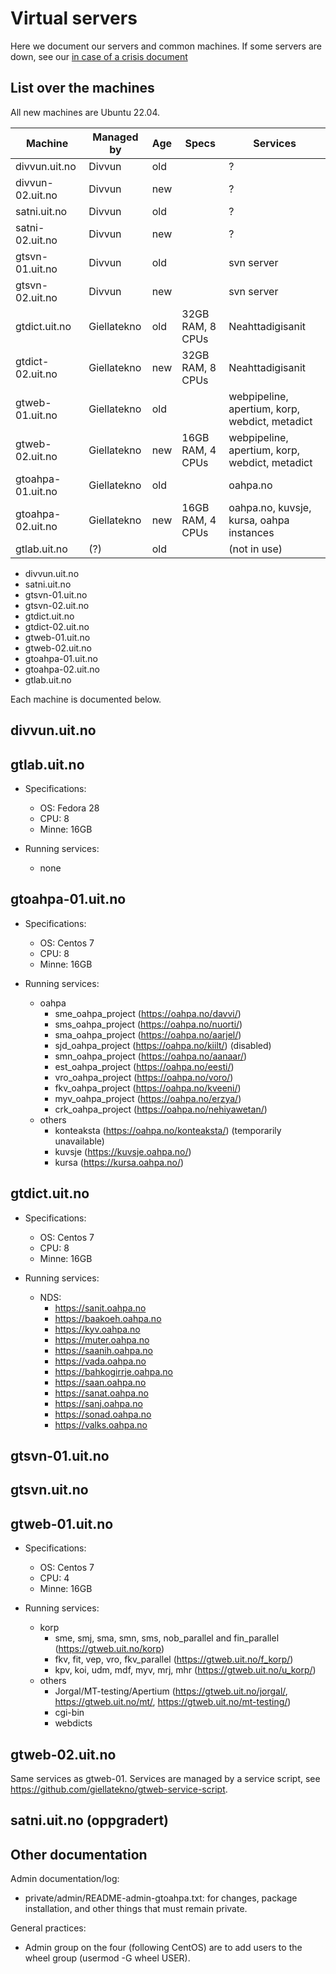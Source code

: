# Virtual servers

Here we document our servers and common machines. If some servers are down, see our [in case of a crisis document](DontPanic.html)

## List over the machines

All new machines are Ubuntu 22.04.

Machine | Managed by | Age | Specs | Services
---|---|---|---|---
divvun.uit.no     | Divvun      | old | | ?
divvun-02.uit.no  | Divvun      | new | | ?
satni.uit.no      | Divvun      | old | | ?
satni-02.uit.no   | Divvun      | new | | ?
gtsvn-01.uit.no   | Divvun      | old | | svn server
gtsvn-02.uit.no   | Divvun      | new | | svn server
gtdict.uit.no     | Giellatekno | old | 32GB RAM, 8 CPUs | Neahttadigisanit
gtdict-02.uit.no  | Giellatekno | new | 32GB RAM, 8 CPUs | Neahttadigisanit
gtweb-01.uit.no   | Giellatekno | old | | webpipeline, apertium, korp, webdict, metadict
gtweb-02.uit.no   | Giellatekno | new | 16GB RAM, 4 CPUs | webpipeline, apertium, korp, webdict, metadict
gtoahpa-01.uit.no | Giellatekno | old | | oahpa.no
gtoahpa-02.uit.no | Giellatekno | new | 16GB RAM, 4 CPUs | oahpa.no, kuvsje, kursa, oahpa instances
gtlab.uit.no      | (?)         | old | | (not in use)

- divvun.uit.no
- satni.uit.no
- gtsvn-01.uit.no
- gtsvn-02.uit.no
- gtdict.uit.no
- gtdict-02.uit.no
- gtweb-01.uit.no
- gtweb-02.uit.no
- gtoahpa-01.uit.no
- gtoahpa-02.uit.no
- gtlab.uit.no

Each machine is documented below.

## divvun.uit.no

## gtlab.uit.no

- Specifications:

  - OS: Fedora 28
  - CPU: 8
  - Minne: 16GB

- Running services:
  - none

## gtoahpa-01.uit.no

- Specifications:

  - OS: Centos 7
  - CPU: 8
  - Minne: 16GB

- Running services:
  - oahpa
    - sme_oahpa_project (<https://oahpa.no/davvi/>)
    - sms_oahpa_project (<https://oahpa.no/nuorti/>)
    - sma_oahpa_project (<https://oahpa.no/aarjel/>)
    - sjd_oahpa_project (<https://oahpa.no/kiilt/>) (disabled)
    - smn_oahpa_project (<https://oahpa.no/aanaar/>)
    - est_oahpa_project (<https://oahpa.no/eesti/>)
    - vro_oahpa_project (<https://oahpa.no/voro/>)
    - fkv_oahpa_project (<https://oahpa.no/kveeni/>)
    - myv_oahpa_project (<https://oahpa.no/erzya/>)
    - crk_oahpa_project (<https://oahpa.no/nehiyawetan/>)
  - others
    - konteaksta (<https://oahpa.no/konteaksta/>) (temporarily unavailable)
    - kuvsje (<https://kuvsje.oahpa.no/>)
    - kursa (<https://kursa.oahpa.no/>)

## gtdict.uit.no

- Specifications:

  - OS: Centos 7
  - CPU: 8
  - Minne: 16GB

- Running services:
  - NDS:
    - <https://sanit.oahpa.no>
    - <https://baakoeh.oahpa.no>
    - <https://kyv.oahpa.no>
    - <https://muter.oahpa.no>
    - <https://saanih.oahpa.no>
    - <https://vada.oahpa.no>
    - <https://bahkogirrje.oahpa.no>
    - <https://saan.oahpa.no>
    - <https://sanat.oahpa.no>
    - <https://sanj.oahpa.no>
    - <https://sonad.oahpa.no>
    - <https://valks.oahpa.no>

## gtsvn-01.uit.no

## gtsvn.uit.no

## gtweb-01.uit.no

- Specifications:

  - OS: Centos 7
  - CPU: 4
  - Minne: 16GB

- Running services:
  - korp
    - sme, smj, sma, smn, sms, nob_parallel and fin_parallel (<https://gtweb.uit.no/korp>)
    - fkv, fit, vep, vro, fkv_parallel (<https://gtweb.uit.no/f_korp/>)
    - kpv, koi, udm, mdf, myv, mrj, mhr (<https://gtweb.uit.no/u_korp/>)
  - others
    - Jorgal/MT-testing/Apertium (<https://gtweb.uit.no/jorgal/>, <https://gtweb.uit.no/mt/>, <https://gtweb.uit.no/mt-testing/>)
    - cgi-bin
    - webdicts

## gtweb-02.uit.no

Same services as gtweb-01. Services are managed by a service script, see
<https://github.com/giellatekno/gtweb-service-script>.

## satni.uit.no (oppgradert)

## Other documentation

Admin documentation/log:

- private/admin/README-admin-gtoahpa.txt: for changes, package installation, and other things that must remain private.

General practices:

- Admin group on the four (following CentOS) are to add users to the wheel group (usermod -G wheel USER).
